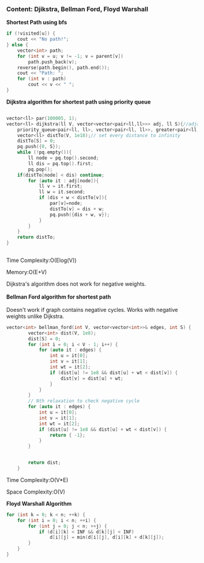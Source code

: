 ### Content: Djikstra, Bellman Ford, Floyd Warshall
**Shortest Path using bfs**
```cpp
if (!visited[u]) {
    cout << "No path!";
} else {
    vector<int> path;
    for (int v = u; v != -1; v = parent[v])
        path.push_back(v);
    reverse(path.begin(), path.end());
    cout << "Path: ";
    for (int v : path)
        cout << v << " ";
}

```

**Dijkstra algorithm for shortest path using priority queue**
```cpp

vector<ll> par(100005, 1);
vector<ll> dijkstra(ll V, vector<vector<pair<ll,ll>>> adj, ll S){//adjacency list contains the vertices that are connected along with the weight
    priority_queue<pair<ll, ll>, vector<pair<ll, ll>>, greater<pair<ll, ll>>> pq;
    vector<ll> distTo(V, 1e18);// set every distance to infinity
    distTo[S] = 0;
    pq.push({0, S});
    while (!pq.empty()){
        ll node = pq.top().second;
        ll dis = pq.top().first;
        pq.pop();
	if(distTo[node] < dis) continue;
        for (auto it : adj[node]){
            ll v = it.first;
            ll w = it.second;
            if (dis + w < distTo[v]){
                par[v]=node;
                distTo[v] = dis + w;
                pq.push({dis + w, v});
            }
        }
    }
    return distTo;
}
    
```
Time Complexity:O(Elog(V))

Memory:O(E+V)

Dijkstra's algorithm does not work for negative weights. 
<br><br>
**Bellman Ford algorithm for shortest path**
<br><br>
Doesn't work if graph contains negative cycles.
Works with negative weights unlike Dijkstra.
```cpp
vector<int> bellman_ford(int V, vector<vector<int>>& edges, int S) {
		vector<int> dist(V, 1e8);
		dist[S] = 0;
		for (int i = 0; i < V - 1; i++) {
			for (auto it : edges) {
				int u = it[0];
				int v = it[1];
				int wt = it[2];
				if (dist[u] != 1e8 && dist[u] + wt < dist[v]) {
					dist[v] = dist[u] + wt;
				}
			}
		}
		// Nth relaxation to check negative cycle
		for (auto it : edges) {
			int u = it[0];
			int v = it[1];
			int wt = it[2];
			if (dist[u] != 1e8 && dist[u] + wt < dist[v]) {
				return { -1};
			}
		}


		return dist;
	}
```
Time Complexity:O(V*E)

Space Complexity:O(V)<br>

**Floyd Warshall Algorithm**

```cpp
for (int k = 0; k < n; ++k) {
    for (int i = 0; i < n; ++i) {
        for (int j = 0; j < n; ++j) {
            if (d[i][k] < INF && d[k][j] < INF)
                d[i][j] = min(d[i][j], d[i][k] + d[k][j]); 
        }
    }
}
```

